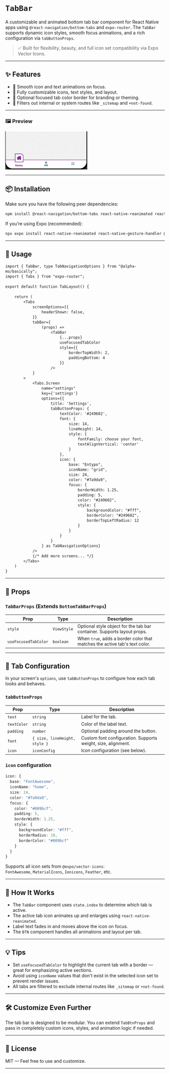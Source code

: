 # `TabBar`

A customizable and animated bottom tab bar component for React Native apps using `@react-navigation/bottom-tabs` and `expo-router`. The `TabBar` supports dynamic icon styles, smooth focus animations, and a rich configuration via `tabButtonProps`.

> ✅ Built for flexibility, beauty, and full icon set compatibility via Expo Vector Icons.

---

## ✨ Features

- 📱 Smooth icon and text animations on focus.
- 🎨 Fully customizable icons, text styles, and layout.
- 🌈 Optional focused tab color border for branding or theming.
- 🚫 Filters out internal or system routes like `_sitemap` and `+not-found`.

---

### 🖼️ Preview
<img src="./preview.gif" height="120" />

---

## 📦 Installation

Make sure you have the following peer dependencies:

```bash
npm install @react-navigation/bottom-tabs react-native-reanimated react-native-gesture-handler @expo/vector-icons
```

If you’re using Expo (recommended):

```bash
npx expo install react-native-reanimated react-native-gesture-handler @expo/vector-icons
```

---

## 🚀 Usage

```tsx
import { TabBar, type TabNavigationOptions } from "@alpha-mo/basically";
import { Tabs } from "expo-router";

export default function TabLayout() {
    
    return (
        <Tabs
            screenOptions={{
                headerShown: false,
            }}
            tabBar={
                (props) =>
                    <TabBar
                        {...props}
                        useFocusedTabColor
                        style={{
                            borderTopWidth: 2,
                            paddingBottom: 4
                        }}
                    />
            }
        >
            <Tabs.Screen
                name="settings"
                key={'settings'}
                options={{
                    title: 'Settings',
                    tabButtonProps: {
                        textColor: '#249602',
                        font: {
                            size: 14,
                            lineHeight: 14,
                            style: {
                                fontFamily: choose your font,
                                textAlignVertical: 'center'
                            }
                        },
                        icon: {
                            base: "Entypo",
                            iconName: "grid",
                            size: 24,
                            color: "#7a9da9",
                            focus: {
                                borderWidth: 1.25,
                                padding: 5,
                                color: "#249602",
                                style: {
                                    backgroundColor: "#fff",
                                    borderColor: "#249602",
                                    borderTopLeftRadius: 12
                                }
                            }
                        }
                    }
                } as TabNavigationOptions}
            />
            {/* Add more screens... */}
        </Tabs>
    )
}
```

---

## 🔧 Props

### `TabBarProps` (Extends `BottomTabBarProps`)

| Prop                | Type                              | Description                                                                 |
|---------------------|-----------------------------------|-----------------------------------------------------------------------------|
| `style`             | `ViewStyle`                       | Optional style object for the tab bar container. Supports layout props.     |
| `useFocusedTabColor`| `boolean`                         | When `true`, adds a border color that matches the active tab's text color. |

---

## 🧩 Tab Configuration

In your screen's `options`, use `tabButtonProps` to configure how each tab looks and behaves.

### `tabButtonProps`

| Prop       | Type                                     | Description                                                       |
|------------|------------------------------------------|-------------------------------------------------------------------|
| `text`     | `string`                                 | Label for the tab.                                                |
| `textColor`| `string`                                 | Color of the label text.                                          |
| `padding`  | `number`                                 | Optional padding around the button.                               |
| `font`     | `{ size, lineHeight, style }`            | Custom font configuration. Supports weight, size, alignment.      |
| `icon`     | `iconConfig`                             | Icon configuration (see below).                                   |

### `icon` configuration

```ts
icon: {
  base: "FontAwesome",
  iconName: "home",
  size: 24,
  color: "#7a9da9",
  focus: {
    color: "#009bcf",
    padding: 5,
    borderWidth: 1.25,
    style: {
      backgroundColor: "#fff",
      borderRadius: 18,
      borderColor: "#009bcf"
    }
  }
}
```

Supports all icon sets from `@expo/vector-icons`:  
`FontAwesome`, `MaterialIcons`, `Ionicons`, `Feather`, etc.

---

## 🧠 How It Works

- The `TabBar` component uses `state.index` to determine which tab is active.
- The active tab icon animates up and enlarges using `react-native-reanimated`.
- Label text fades in and moves above the icon on focus.
- The `BTN` component handles all animations and layout per tab.

---

## 💡 Tips

- Set `useFocusedTabColor` to highlight the current tab with a border — great for emphasizing active sections.
- Avoid using `iconName` values that don't exist in the selected icon set to prevent render issues.
- All tabs are filtered to exclude internal routes like `_sitemap` or `+not-found`.

---

## 🛠️ Customize Even Further

The tab bar is designed to be modular. You can extend `TabBtnProps` and pass in completely custom icons, styles, and animation logic if needed.

---

## 📃 License

MIT — Feel free to use and customize.

---
